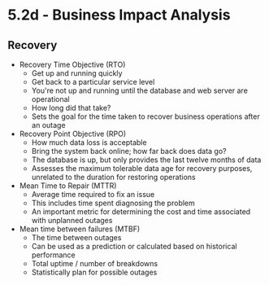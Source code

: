 # 5.2d - Business Impact Analysis
## Recovery
- Recovery Time Objective (RTO)
	- Get up and running quickly
	- Get back to a particular service level
	- You're not up and running until the database and web server are operational
	- How long did that take?
	- Sets the goal for the time taken to recover business operations after an outage
- Recovery Point Objective (RPO)
	- How much data loss is acceptable
	- Bring the system back online; how far back does data go?
	- The database is up, but only provides the last twelve months of data
	- Assesses the maximum tolerable data age for recovery purposes, unrelated to the duration for restoring operations
- Mean Time to Repair (MTTR)
	- Average time required to fix an issue
	- This includes time spent diagnosing the problem
	- An important metric for determining the cost and time associated with unplanned outages
- Mean time between failures (MTBF)
	- The time between outages
	- Can be used as a prediction or calculated based on historical performance
	- Total uptime / number of breakdowns
	- Statistically plan for possible outages
